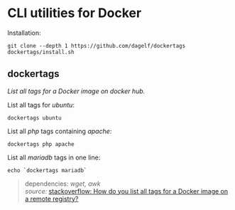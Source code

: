 # CLI utilities for Docker

Installation:

    git clone --depth 1 https://github.com/dagelf/dockertags
    dockertags/install.sh

## dockertags  
*List all tags for a Docker image on docker hub.*


List all tags for *ubuntu*:
 
    dockertags ubuntu

List all *php* tags containing *apache*:
 
    dockertags php apache

List all *mariadb* tags in one line:
 
    echo `dockertags mariadb`

>dependencies: *wget, awk*  
*source:* [stackoverflow: How do you list all tags for a Docker image on a remote registry?](https://stackoverflow.com/questions/28320134/how-to-list-all-tags-for-a-docker-image-on-a-remote-registry)

